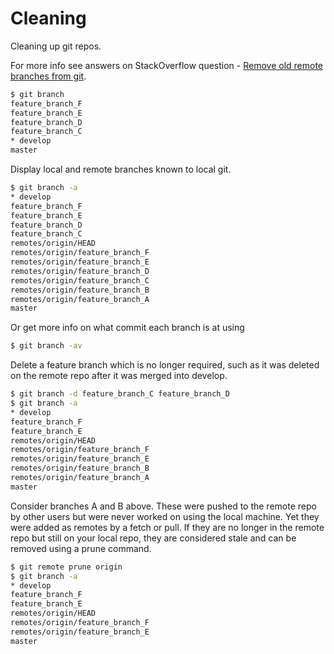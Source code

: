# Cleaning

Cleaning up git repos.

For more info see answers on StackOverflow question - [Remove old remote branches from git](https://stackoverflow.com/questions/17470691/remove-old-remote-branches-from-git).

```bash
$ git branch
feature_branch_F
feature_branch_E
feature_branch_D
feature_branch_C
* develop
master
```

Display local and remote branches known to local git.

```bash
$ git branch -a
* develop
feature_branch_F
feature_branch_E
feature_branch_D
feature_branch_C
remotes/origin/HEAD
remotes/origin/feature_branch_F
remotes/origin/feature_branch_E
remotes/origin/feature_branch_D
remotes/origin/feature_branch_C
remotes/origin/feature_branch_B
remotes/origin/feature_branch_A
master
```

Or get more info on what commit each branch is at using

```bash
$ git branch -av
```


Delete a feature branch which is no longer required, such as it was deleted on the remote repo after it was merged into develop.

```bash
$ git branch -d feature_branch_C feature_branch_D
$ git branch -a
* develop
feature_branch_F
feature_branch_E
remotes/origin/HEAD
remotes/origin/feature_branch_F
remotes/origin/feature_branch_E
remotes/origin/feature_branch_B
remotes/origin/feature_branch_A
master
```

Consider branches A and B above. These were pushed to the remote repo by other users but were never worked on using the local machine. Yet they were added as remotes by a fetch or pull. If they are no longer in the remote repo but still on your local repo, they are considered stale and can be removed using a prune command.

```bash
$ git remote prune origin
$ git branch -a
* develop
feature_branch_F
feature_branch_E
remotes/origin/HEAD
remotes/origin/feature_branch_F
remotes/origin/feature_branch_E
master
```
